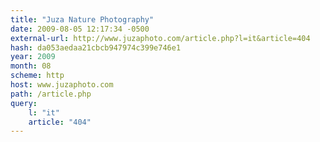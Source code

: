 ```yaml
---
title: "Juza Nature Photography"
date: 2009-08-05 12:17:34 -0500
external-url: http://www.juzaphoto.com/article.php?l=it&article=404
hash: da053aedaa21cbcb947974c399e746e1
year: 2009
month: 08
scheme: http
host: www.juzaphoto.com
path: /article.php
query:
    l: "it"
    article: "404"
---
```



